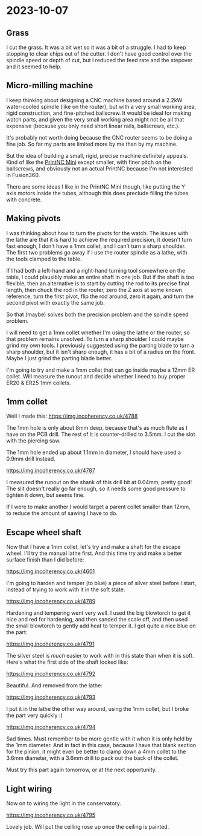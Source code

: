 # 2023-10-07

## Grass

I cut the grass. It was a bit wet so it was a bit of a struggle. I had to keep stopping to clear chips out of the cutter.
I don't have good control over the spindle speed or depth of cut, but I reduced the feed rate and the stepover and it seemed
to help.

## Micro-milling machine

I keep thinking about designing a CNC machine based around a 2.2kW water-cooled spindle (like on the router),
but with a very small working area, rigid construction, and fine-pitched ballscrew. It would be ideal for making
watch parts, and given the very small working area might not be all that expensive (because you only need short
linear rails, ballscrews, etc.).

It's probably not worth doing because the CNC router seems to be doing a fine job. So far my parts are limited more
by me than by my machine.

But the idea of building a small, rigid, precise machine definitely appeals. Kind of like the [PrintNC Mini](https://printncmini.com/)
except smaller, with finer pitch on the ballscrews, and obviously not an actual PrintNC because I'm not interested
in Fusion360.

There are some ideas I like in the PrintNC Mini though, like putting the Y axis motors inside the tubes, although
this does preclude filling the tubes with concrete.

## Making pivots

I was thinking about how to turn the pivots for the watch. The issues with the lathe are that it is hard to achieve
the required precision, it doesn't turn fast enough, I don't have a 1mm collet, and I can't turn
a sharp shoulder. The first two problems go away if I use the router spindle as a lathe, with the tools clamped to the table.

If I had both a left-hand and a right-hand turning tool somewhere on the table, I could plausibly make an entire
shaft in one job. But if the shaft is too flexible, then an alternative is to start by cutting the rod to its precise
final length, then chuck the rod in the router, zero the Z axis at some known reference, turn the first pivot,
flip the rod around, zero it again, and turn the second pivot with exactly the same job.

So that (maybe) solves both the precision problem and the spindle speed problem.

I will need to get a 1mm collet whether I'm using the lathe or the router, so that problem remains unsolved.
To turn a sharp shoulder I could maybe grind my own tools. I previously suggested using the parting blade to
turn a sharp shoulder, but it isn't sharp enough, it has a bit of a radius on the front. Maybe I just grind
the parting blade better.

I'm going to try and make a 1mm collet that can go inside maybe a 12mm ER collet. Will measure the runout and
decide whether I need to buy proper ER20 & ER25 1mm collets.

## 1mm collet

Well I made this: https://img.incoherency.co.uk/4788

The 1mm hole is only about 8mm deep, because that's as much flute as I have on the PCB drill. The rest of it
is counter-drilled to 3.5mm. I cut the slot with the piercing saw.

The 1mm hole ended up about 1.1mm in diameter, I should have used a 0.9mm drill instead.

https://img.incoherency.co.uk/4787

I measured the runout on the shank of this drill bit at 0.04mm, pretty good! The slit doesn't really go far enough,
so it needs some good pressure to tighten it down, but seems fine.

If I were to make another I would target a parent collet smaller than 12mm, to reduce the amount of sawing I have to do.

## Escape wheel shaft

Now that I have a 1mm collet, let's try and make a shaft for the escape wheel. I'll try the manual lathe first.
And this time try and make a better surface finish than I did before:

https://img.incoherency.co.uk/4601

I'm going to harden and temper (to blue) a piece of silver steel before I start, instead of trying to work with it
in the soft state.

https://img.incoherency.co.uk/4789

Hardening and tempering went very well. I used the big blowtorch to get it nice and red for hardening, and then
sanded the scale off, and then used the small blowtorch to gently add heat to temper it. I got quite a nice
blue on the part:

https://img.incoherency.co.uk/4791

The silver steel is *much* easier to work with in this state than when it is soft. Here's what the first side of the
shaft looked like:

https://img.incoherency.co.uk/4792

Beautiful. And removed from the lathe:

https://img.incoherency.co.uk/4793

I put it in the lathe the other way around, using the 1mm collet, but I broke the part very quickly :(

https://img.incoherency.co.uk/4794

Sad times. Must remember to be more gentle with it when it is only held by the 1mm diameter. And in fact in this case,
because I have that blank section for the pinion, it might even be better to clamp down a 4mm collet to
the 3.6mm diameter, with a 3.6mm drill to pack out the back of the collet.

Must try this part again tomorrow, or at the next opportunity.

## Light wiring

Now on to wiring the light in the conservatory.

https://img.incoherency.co.uk/4795

Lovely job. Will put the ceiling rose up once the ceiling is painted.
